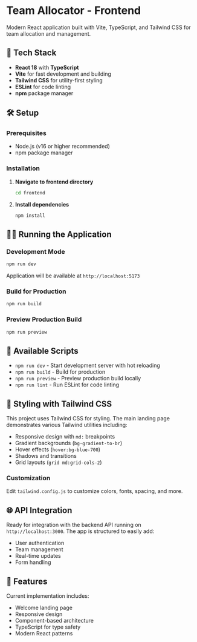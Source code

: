 # Team Allocator - Frontend

Modern React application built with Vite, TypeScript, and Tailwind CSS for team allocation and management.

## 🚀 Tech Stack

- **React 18** with **TypeScript**
- **Vite** for fast development and building  
- **Tailwind CSS** for utility-first styling
- **ESLint** for code linting
- **npm** package manager

## 🛠️ Setup

### Prerequisites
- Node.js (v16 or higher recommended)
- npm package manager

### Installation

1. **Navigate to frontend directory**
   ```bash
   cd frontend
   ```

2. **Install dependencies**
   ```bash
   npm install
   ```

## 🏃‍♂️ Running the Application

### Development Mode
```bash
npm run dev
```
Application will be available at `http://localhost:5173`

### Build for Production
```bash
npm run build
```

### Preview Production Build
```bash
npm run preview
```

## 📝 Available Scripts

- `npm run dev` - Start development server with hot reloading
- `npm run build` - Build for production
- `npm run preview` - Preview production build locally
- `npm run lint` - Run ESLint for code linting

## 🎨 Styling with Tailwind CSS

This project uses Tailwind CSS for styling. The main landing page demonstrates various Tailwind utilities including:

- Responsive design with `md:` breakpoints
- Gradient backgrounds (`bg-gradient-to-br`)
- Hover effects (`hover:bg-blue-700`)
- Shadows and transitions
- Grid layouts (`grid md:grid-cols-2`)

### Customization
Edit `tailwind.config.js` to customize colors, fonts, spacing, and more.

## 🌐 API Integration

Ready for integration with the backend API running on `http://localhost:3000`. The app is structured to easily add:

- User authentication
- Team management
- Real-time updates
- Form handling

## 📱 Features

Current implementation includes:
- Welcome landing page
- Responsive design
- Component-based architecture
- TypeScript for type safety
- Modern React patterns
